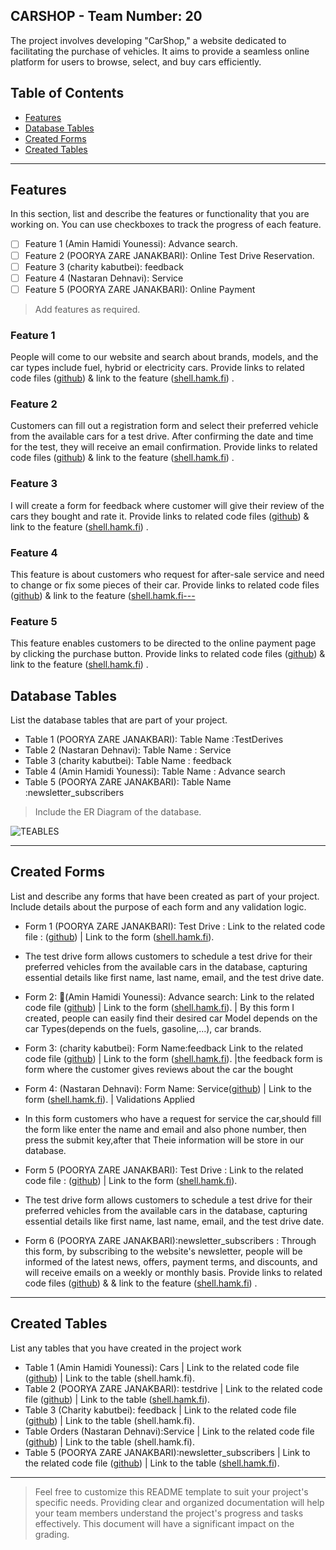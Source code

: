 
## CARSHOP - Team Number: 20

The project involves developing "CarShop," a website dedicated to facilitating the purchase of vehicles.
It aims to provide a seamless online platform for users to browse, select, and buy cars efficiently.

## Table of Contents
- [Features](#features)
- [Database Tables](#database-tables)
- [Created Forms](#created-forms)
- [Created Tables](#created-tables)

---

## Features

In this section, list and describe the features or functionality that you are working on. You can use checkboxes to track the progress of each feature.

- [ ] Feature 1 (Amin Hamidi Younessi): Advance search. 
- [ ] Feature 2 (POORYA ZARE JANAKBARI): Online Test Drive Reservation.
- [ ] Feature 3 (charity kabutbei): feedback
- [ ] Feature 4 (Nastaran Dehnavi): Service
- [ ] Feature 5 (POORYA ZARE JANAKBARI): Online Payment

> Add features as required. 

### Feature 1

People will come to our website and search about brands, models, and the car types include fuel, hybrid or electricity cars. Provide links to related code files ([github](https://github.com/POORY-AZARE/php.teamwork/blob/main/header.php)) & link to the feature ([shell.hamk.fi](http://shell.hamk.fi/~amin23000/phpteamwork/)) .

### Feature 2

Customers can fill out a registration form and select their preferred vehicle from the available cars for a test drive. After confirming the date and time for the test, they will receive an email confirmation. Provide links to related code files ([github](https://github.com/POORY-AZARE/php.teamwork/blob/main/testdrive.php)) & link to the feature ([shell.hamk.fi](http://shell.hamk.fi/~poorya23000/php.teamwork/testdrive.php)) .

### Feature 3

I will create a form for feedback where customer will give their review of the cars they bought and rate it. Provide links to related code files ([github](https://github.com/POORY-AZARE/php.teamwork/blob/main/feedback.php)) & link to the feature ([shell.hamk.fi](http://shell.hamk.fi/~charity23000/php.teamwork/feedback.php)) .

### Feature 4
This feature is about  customers who request for after-sale service and need to change or fix some pieces of their car. Provide links to related code files ([github](https://github.com/POORY-AZARE/php.teamwork/blob/main/service.php)) & link to the feature ([shell.hamk.fi---](http://shell.hamk.fi/~nastaran23000/php.teamwork/service.php)

### Feature 5
This feature enables customers to be directed to the online payment page by clicking the purchase button.  Provide links to related code files ([github](https://github.com/POORY-AZARE/php.teamwork/blob/main/index.php)) & link to the feature ([shell.hamk.fi](http://shell.hamk.fi/~poorya23000/php.teamwork/index.php)) .


## Database Tables

List the database tables that are part of your project. 

- Table 1 (POORYA ZARE JANAKBARI): Table Name :TestDerives
- Table 2 (Nastaran Dehnavi): Table Name : Service
- Table 3 (charity kabutbei): Table Name : feedback
- Table 4 (Amin Hamidi Younessi): Table Name : Advance search
- Table 5 (POORYA ZARE JANAKBARI): Table Name :newsletter_subscribers
> Include the ER Diagram of the database.

![TEABLES](https://github.com/POORY-AZARE/php.teamwork/assets/142793636/14bd733a-63a2-4e52-a98d-b41fc0bd70ae)




---

## Created Forms

List and describe any forms that have been created as part of your project. Include details about the purpose of each form and any validation logic.

- Form 1 (POORYA ZARE JANAKBARI): Test Drive : Link to the related code file : ([github](https://github.com/POORY-AZARE/php.teamwork/blob/main/testdrive.php)) | Link to the form ([shell.hamk.fi](http://shell.hamk.fi/~poorya23000/php.teamwork/testdrive.php)). 
- The test drive form allows customers to schedule a test drive for their preferred vehicles from the available cars in the database, capturing essential details like first name, last name, email, and the test drive date.
  
- Form 2: (َAmin Hamidi Younessi): Advance search: Link to the related code file ([github](https://github.com/POORY-AZARE/php.teamwork/blob/main/serch.php)) | Link to the form ([shell.hamk.fi](http://shell.hamk.fi/~amin23000/phpteamwork/)).  | By this form I created, people can easily find their desired car Model depends on the car Types(depends on the fuels, gasoline,...), car brands.
  
- Form 3: (charity kabutbei): Form Name:feedback Link to the related code file ([github](https://github.com/POORY-AZARE/php.teamwork/blob/main/feedback.php)) | Link to the form ([shell.hamk.fi](http://shell.hamk.fi/~charity23000/php.teamwork/feedback.php)).  |the feedback form is form where the customer gives reviews about the car the bought 

-  Form 4: (Nastaran Dehnavi): Form Name: Service([github](https://github.com/POORY-AZARE/php.teamwork/blob/main/service.php)) | Link to the form ([shell.hamk.fi](http://shell.hamk.fi/~nastaran23000/php.teamwork/service.php)).  | Validations Applied
- In this form customers who have a request for service the car,should fill the form like enter the name and email and also phone number, then press the submit key,after that Theie information will be store in our database.
  
- Form 5 (POORYA ZARE JANAKBARI): Test Drive : Link to the related code file : ([github](https://github.com/POORY-AZARE/php.teamwork/blob/main/testdrive.php)) | Link to the form ([shell.hamk.fi](http://shell.hamk.fi/~poorya23000/php.teamwork/testdrive.php)). 
- The test drive form allows customers to schedule a test drive for their preferred vehicles from the available cars in the database, capturing essential details like first name, last name, email, and the test drive date.

- Form 6 (POORYA ZARE JANAKBARI):newsletter_subscribers : Through this form, by subscribing to the website's newsletter, people will be informed of the latest news, offers, payment terms, and discounts, and will receive emails on a weekly or monthly basis.  Provide links to related code files ([github](https://github.com/POORY-AZARE/php.teamwork/blob/main/index.php)) &  & link to the feature ([shell.hamk.fi](http://shell.hamk.fi/~poorya23000/php.teamwork/subscribe.php)) .

---

## Created Tables

List any tables that you have created in the project work

- Table 1 (Amin Hamidi Younessi): Cars | Link to the related code file ([github](https://github.com/POORY-AZARE/php.teamwork/blob/main/database.md)) | Link to the table (shell.hamk.fi).
- Table 2 (POORYA ZARE JANAKBARI): testdrive | Link to the related code file ([github](https://github.com/POORY-AZARE/php.teamwork/blob/main/database.md)) | Link to the table ([shell.hamk.fi](http://shell.hamk.fi/~poorya23000/php.teamwork/testdrive.php)).
- Table 3 (Charity kabutbei): feedback | Link to the related code file ([github](https://github.com/POORY-AZARE/php.teamwork/blob/main/pz.php)) | Link to the table (shell.hamk.fi).
- Table Orders (Nastaran Dehnavi):Service  | Link to the related code file ([github](https://github.com/POORY-AZARE/php.teamwork/blob/main/database.md)) | Link to the table (shell.hamk.fi).
- Table 5 (POORYA ZARE JANAKBARI):newsletter_subscribers  | Link to the related code file ([github](https://github.com/POORY-AZARE/php.teamwork/blob/main/database.md)) | Link to the table ([shell.hamk.fi](http://shell.hamk.fi/~poorya23000/php.teamwork/subscribe.php)).

---



> Feel free to customize this README template to suit your project's specific needs. Providing clear and organized documentation will help your team members understand the project's progress and tasks effectively. This document will have a significant impact on the grading. 
